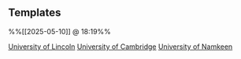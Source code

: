 
## Templates
%%[[2025-05-10]] @ 18:19%%

[University of Lincoln](https://blackboard.lincoln.ac.uk/ultra/courses/_200905_1/outline/file/_9943400_1)
[University of Cambridge](https://www.overleaf.com/latex/templates/unofficial-poster-template-for-university-of-cambridge/mtjqrnmghxsc)
[University of Namkeen](https://www.overleaf.com/latex/templates/namkeen-poster-theme/dgqmwzwxkkww)

